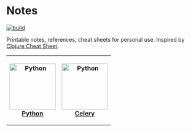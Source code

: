 # Notes

[![build](https://img.shields.io/github/workflow/status/dmitrvk/notes/build?color=ffffff&style=flat-square)](https://github.com/dmitrvk/notes/actions)

Printable notes, references, cheat sheets for personal use.
Inspired by [Clojure Cheat Sheet](https://github.com/jafingerhut/clojure-cheatsheets/tree/master/pdf).

<table>
  <tr>
    <th>
      <p>
        <a href="https://dmitrvk.ml/notes/python.pdf">
          <img src="https://dmitrvk.ml/notes/python.jpg" alt="Python" width="120"/>
        </a>
        <br>
        <a href="https://dmitrvk.ml/notes/python.pdf">Python</a>
      </p>
    </th>
    <th>
      <p>
        <a href="https://dmitrvk.ml/notes/celery.pdf">
          <img src="https://dmitrvk.ml/notes/celery.jpg" alt="Python" width="120"/>
        </a>
        <br>
        <a href="https://dmitrvk.ml/notes/celery.pdf">Celery</a>
      </p>
    </th>
  </tr>
</table>
